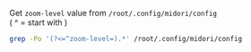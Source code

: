 Get `zoom-level` value from `/root/.config/midori/config`  
( ^ = start with )

```sh
grep -Po '(?<=^zoom-level=).*' /root/.config/midori/config
```
